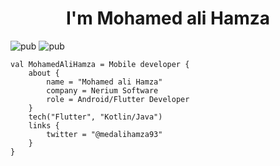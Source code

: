 # <center>I'm Mohamed ali Hamza</center>
![pub](https://img.shields.io/badge/age-28-green) ![pub](https://img.shields.io/badge/country-Tunisia-red)
```flutter
val MohamedAliHamza = Mobile developer {
    about {
        name = "Mohamed ali Hamza"
        company = Nerium Software
        role = Android/Flutter Developer
    }
    tech("Flutter", "Kotlin/Java")
    links {
        twitter = "@medalihamza93"
    }
}
```
